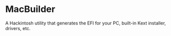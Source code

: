 # MacBuilder
A Hackintosh utility that generates the EFI for your PC, built-in Kext installer, drivers, etc.
